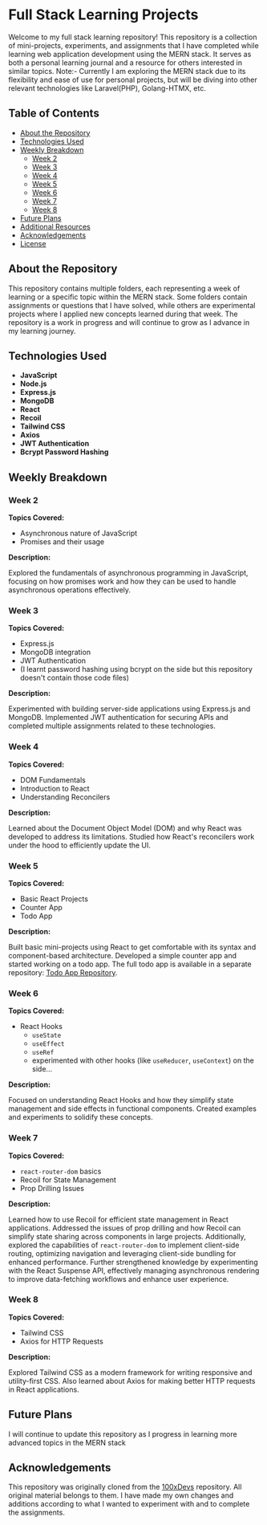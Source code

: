 # Full Stack Learning Projects

Welcome to my full stack learning repository! This repository is a collection of mini-projects, experiments, and assignments that I have completed while learning web application development using the MERN stack. It serves as both a personal learning journal and a resource for others interested in similar topics. Note:- Currently I am exploring the MERN stack due to its flexibility and ease of use for personal projects, but will be diving into other relevant technologies like Laravel(PHP), Golang-HTMX, etc.

## Table of Contents

- [About the Repository](#about-the-repository)
- [Technologies Used](#technologies-used)
- [Weekly Breakdown](#weekly-breakdown)
  - [Week 2](#week-2)
  - [Week 3](#week-3)
  - [Week 4](#week-4)
  - [Week 5](#week-5)
  - [Week 6](#week-6)
  - [Week 7](#week-7)
  - [Week 8](#week-8)
- [Future Plans](#future-plans)
- [Additional Resources](#additional-resources)
- [Acknowledgements](#acknowledgements)
- [License](#license)

## About the Repository

This repository contains multiple folders, each representing a week of learning or a specific topic within the MERN stack. Some folders contain assignments or questions that I have solved, while others are experimental projects where I applied new concepts learned during that week. The repository is a work in progress and will continue to grow as I advance in my learning journey.

## Technologies Used

- **JavaScript**
- **Node.js**
- **Express.js**
- **MongoDB**
- **React**
- **Recoil**
- **Tailwind CSS**
- **Axios**
- **JWT Authentication**
- **Bcrypt Password Hashing**

## Weekly Breakdown

### Week 2

**Topics Covered:**

- Asynchronous nature of JavaScript
- Promises and their usage

**Description:**

Explored the fundamentals of asynchronous programming in JavaScript, focusing on how promises work and how they can be used to handle asynchronous operations effectively.

### Week 3

**Topics Covered:**

- Express.js
- MongoDB integration
- JWT Authentication
- (I learnt password hashing using bcrypt on the side but this repository doesn't contain those code files)

**Description:**

Experimented with building server-side applications using Express.js and MongoDB. Implemented JWT authentication for securing APIs and completed multiple assignments related to these technologies.

### Week 4

**Topics Covered:**

- DOM Fundamentals
- Introduction to React
- Understanding Reconcilers

**Description:**

Learned about the Document Object Model (DOM) and why React was developed to address its limitations. Studied how React's reconcilers work under the hood to efficiently update the UI.

### Week 5

**Topics Covered:**

- Basic React Projects
- Counter App
- Todo App

**Description:**

Built basic mini-projects using React to get comfortable with its syntax and component-based architecture. Developed a simple counter app and started working on a todo app. The full todo app is available in a separate repository: [Todo App Repository](https://github.com/scythemenace/todo_app).

### Week 6

**Topics Covered:**

- React Hooks
  - `useState`
  - `useEffect`
  - `useRef`
  - experimented with other hooks (like `useReducer`, `useContext`) on the side...

**Description:**

Focused on understanding React Hooks and how they simplify state management and side effects in functional components. Created examples and experiments to solidify these concepts.

### Week 7

**Topics Covered:**

- `react-router-dom` basics
- Recoil for State Management
- Prop Drilling Issues

**Description:**

Learned how to use Recoil for efficient state management in React applications. Addressed the issues of prop drilling and how Recoil can simplify state sharing across components in large projects. Additionally, explored the capabilities of `react-router-dom` to implement client-side routing, optimizing navigation and leveraging client-side bundling for enhanced performance. Further strengthened knowledge by experimenting with the React Suspense API, effectively managing asynchronous rendering to improve data-fetching workflows and enhance user experience.

### Week 8

**Topics Covered:**

- Tailwind CSS
- Axios for HTTP Requests

**Description:**

Explored Tailwind CSS as a modern framework for writing responsive and utility-first CSS. Also learned about Axios for making better HTTP requests in React applications.

## Future Plans

I will continue to update this repository as I progress in learning more advanced topics in the MERN stack

## Acknowledgements

This repository was originally cloned from the [100xDevs](https://github.com/100xdevs-cohort-2/assignments) repository. All original material belongs to them. I have made my own changes and additions according to what I wanted to experiment with and to complete the assignments.

